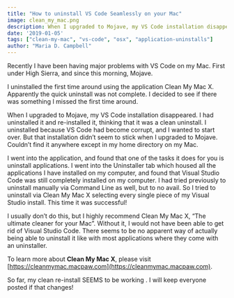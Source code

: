 ```yaml
---
title: "How to uninstall VS Code Seamlessly on your Mac"
image: clean_my_mac.png
description: When I upgraded to Mojave, my VS Code installation disappeared.
date: '2019-01-05'
tags: ["clean-my-mac", "vs-code", "osx", "application-uninstalls"]
author: "Maria D. Campbell"
---
```


Recently I have been having major problems with VS Code on my Mac. First under High Sierra, and since this morning, Mojave.

I uninstalled the first time around using the application Clean My Mac X. Apparently the quick uninstall was not complete. I decided to see if there was something I missed the first time around.

When I upgraded to Mojave, my VS Code installation disappeared. I had uninstalled it and re-installed it, thinking that it was a clean uninstall. I uninstalled because VS Code had become corrupt, and I wanted to start over. But that installation didn’t seem to stick when I upgraded to Mojave. Couldn’t find it anywhere except in my home directory on my Mac.

I went into the application, and found that one of the tasks it does for you is uninstall applications. I went into the Uninstaller tab which housed all the applications I have installed on my computer, and found that Visual Studio Code was still completely installed on my computer. I had tried previously to uninstall manually via Command Line as well, but to no avail. So I tried to uninstall via Clean My Mac X selecting every single piece of my Visual Studio install. This time it was successful!

I usually don’t do this, but I highly recommend Clean My Mac X, “The ultimate cleaner for your Mac”. Without it, I would not have been able to get rid of Visual Studio Code. There seems to be no apparent way of actually being able to uninstall it like with most applications where they come with an uninstaller.

To learn more about **Clean My Mac X**, please visit [https://cleanmymac.macpaw.com](https://cleanmymac.macpaw.com).

So far, my clean re-install SEEMS to be working . I will keep everyone posted if that changes!